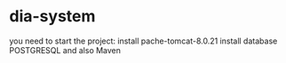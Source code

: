# dia-system

you need to start the project:
install pache-tomcat-8.0.21
install  database POSTGRESQL
and also Maven
